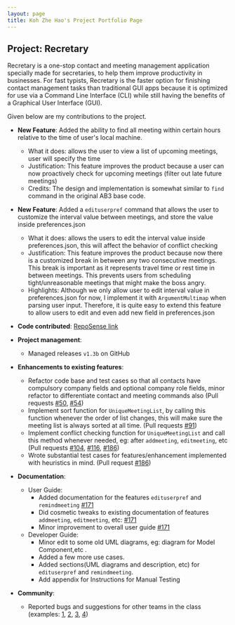 ```yaml
---
layout: page
title: Koh Zhe Hao's Project Portfolio Page
---
```


## Project: Recretary

Recretary is a one-stop contact and meeting management application specially made for secretaries, to help them improve productivity in businesses. For fast typists, Recretary is the faster option for finishing contact management tasks than traditional GUI apps because it is optimized for use via a Command Line Interface (CLI) while still having the benefits of a Graphical User Interface (GUI).


Given below are my contributions to the project.

* **New Feature**: Added the ability to find all meeting within certain hours relative to the time of user's local machine.
  * What it does: allows the user to view a list of upcoming meetings, user will specify the time 
  * Justification: This feature improves the product because a user can now proactively check for upcoming meetings (filter out late future meetings)
  * Credits: The design and implementation is somewhat similar to `find` command in the original AB3 base code.

* **New Feature**: Added a `edituserpref` command that allows the user to customize the interval value between meetings, and store the value inside preferences.json
  * What it does: allows the users to edit the interval value inside preferences.json, this will affect the behavior of conflict checking
  * Justification: This feature improves the product because now there is a customized break in between any two consecutive meetings. This break is important as it represents travel time or rest time in between meetings. This prevents users from scheduling tight/unreasonable meetings that might make the boss angry. 
  * Highlights: Although we only allow user to edit interval value in preferences.json for now, I implement it with `ArgumentMultimap` when parsing user input. Therefore, it is quite easy to extend this feature to allow users to edit and even add new field in preferences.json
  
  
* **Code contributed**: [RepoSense link](https://nus-cs2103-ay2021s1.github.io/tp-dashboard/#breakdown=true&search=KOH-ZHE-HAO&sort=groupTitle&sortWithin=title&since=2020-08-14&timeframe=commit&mergegroup=&groupSelect=groupByRepos&checkedFileTypes=docs~functional-code~test-code~other)

* **Project management**:
  * Managed releases `v1.3b` on GitHub

* **Enhancements to existing features**:
  * Refactor code base and test cases so that all contacts have compulsory company fields and optional company role fields, minor refactor to differentiate contact and meeting commands also  (Pull requests [\#50](https://github.com/AY2021S1-CS2103T-W16-1/tp/pull/50), [\#54](https://github.com/AY2021S1-CS2103T-W16-1/tp/pull/54))
  * Implement sort function for `UniqueMeetingList`, by calling this function whenever the order of list changes, this will make sure the meeting list is always sorted at all time. (Pull requests [\#91](https://github.com/AY2021S1-CS2103T-W16-1/tp/pull/91))
  * Implement conflict checking function for `UniqueMeetingList` and call this method whenever needed, eg: after `addmeeting`, `editmeeting`, etc (Pull requests [\#104](https://github.com/AY2021S1-CS2103T-W16-1/tp/pull/104), [\#116](https://github.com/AY2021S1-CS2103T-W16-1/tp/pull/116), [\#186](https://github.com/AY2021S1-CS2103T-W16-1/tp/pull/186))
  * Wrote substantial test cases for features/enhancement implemented with heuristics in mind. (Pull request [\#186](https://github.com/AY2021S1-CS2103T-W16-1/tp/pull/186))
  
* **Documentation**:
  * User Guide:
    * Added documentation for the features `edituserpref` and `remindmeeting` [\#171](https://github.com/AY2021S1-CS2103T-W16-1/tp/pull/171)
    * Did cosmetic tweaks to existing documentation of features `addmeeting`, `editmeeting`, etc: [\#171](https://github.com/AY2021S1-CS2103T-W16-1/tp/pull/171)
    * Minor improvement to overall user guide [\#171](https://github.com/AY2021S1-CS2103T-W16-1/tp/pull/171)
  * Developer Guide:
    * Minor edit to some old UML diagrams, eg: diagram for Model Component,etc .
    * Added a few more use cases. 
    * Added sections(UML diagrams and description, etc) for `edituserpref` and `remindmeeting`. 
    * Add appendix for Instructions for Manual Testing

* **Community**:
  * Reported bugs and suggestions for other teams in the class (examples: [1](https://github.com/KOH-ZHE-HAO/ped/issues/1), [2](https://github.com/KOH-ZHE-HAO/ped/issues/2), [3](https://github.com/KOH-ZHE-HAO/ped/issues/3), [4](https://github.com/KOH-ZHE-HAO/ped/issues/4))




